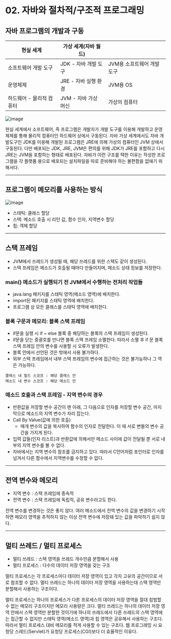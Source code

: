 # 02. 자바와 절차적/구조적 프로그래밍

## 자바 프로그램의 개발과 구동
| 현실 세계 | 가상 세계(자바 월드) | |
| -------- | --------- | ----- |
| 소프트웨어 개발 도구 | JDK - 자바 개발 도구 | JVM용 소프트웨어 개발 도구 |
| 운영체제 | JRE - 자바 실행 환경 | JVM용 OS |
| 하드웨어 - 물리적 컴퓨터 | JVM - 자바 가상 머신 | 가상의 컴퓨터 |

![image](https://github.com/kmularise/TIL/assets/106499310/c5bb5105-0dd5-4f2b-a092-713b1d1783da)

현실 세계에서 소프트웨어, 즉 프로그램은 개발자가 개발 도구를 이용해 개발하고 운영체제를 통해 물리적 컴퓨터인 하드웨어 상에서 구동된다. 자바 가상 세계에서도 자바 개발도구인 JDK를 이용해 개발된 프로그램은 JRE에 의해 가상의 컴퓨터인 JVM 상에서 구동된다. 
다만 배포되는 JDK, JRE, JVM은 편의를 위해 JDK가 JRE를 포함하고 다시 JRE는 JVM을 포함하는 형태로 배포된다.
자바가 이런 구조를 택한 이유는 작성한 프로그램을 각 플랫폼 용으로 배포되는 설치파일을 따로 준비해야 하는 불편함을 없애기 위해서다.
____________________________
## 프로그램이 메모리를 사용하는 방식
![image](https://github.com/kmularise/TIL/assets/106499310/45169167-07e6-4665-a082-5f766a0b5e76)
* 스태틱: 클래스 할당
* 스택: 메소드 호출 시 리턴 값, 함수 인자, 지역변수 할당
* 힙: 객체 할당
____________________________
## 스택 프레임
* JVM에서 쓰레드가 생성될 때, 해당 쓰레드를 위한 스택도 같이 생성된다.
* 스택 프레임은 메소드가 호출될 때마다 만들어지며, 메소드 상태 정보를 저장한다.

### main() 메소드가 실행되기 전 JVM에서 수행하는 전처리 작업들
* java.lang 패키지를 스태틱 영역(메소드 영역)에 배치한다.
* import된 패키지를 스태틱 영역에 배치한다.
* 프로그램 상 모든 클래스를 스태틱 영역에 배치한다.

### 블록 구문과 메모리: 블록 스택 프레임
* if문을 실행 시 if ~ else 블록 중 해당하는 블록의 스택 프레임이 생성된다.
* if문을 닫는 중괄호를 만나면 블록 스택 프레임 소멸한다. 따라서 소멸 후 if 문 블록 스택 프레임 안의 변수를 사용할 시 오류가 발생한다. 
* 블록 안에서 선언된 것은 밖에서 사용 불가하다.
* 외부 스택 프레임에서 내부 스택 프레임의 변수에 접근하는 것은 불가능하나 그 역은 가능하다.

```
클래스 내 필드 스코프 : 해당 클래스 안
메소드 내 변수 스코프 : 해당 메소드 안
```

### 메소드 호출과 스택 프레임 - 지역 변수의 경우
* 반환값을 저장할 변수 공간이 맨 아래, 그 다음으로 인자를 저장할 변수 공간, 마지막으로 메소드의 지역 변수가 자리 잡는다.
* Call By Value(값에 의한 호출)
    * 매개 변수의 값을 복사하여 함수의 인자로 전달한다. 이 때 서로 변돌의 변수 공간을 가지게 된다.
* 입력 값들(인자 리스트)과 반환값에 의해서만 메소드 사이에 값이 전달될 뿐 서로 내부의 지역 변수를 볼 수 없다.
* 자바에서는 지역 변수의 참조를 금지하고 있다. 따라서 C언어처럼 포인터로 인자를 넘겨서 다른 함수에서 지역변수를 수정할 수 없다.
__________________________________
## 전역 변수와 메모리
* 지역 변수 : 스택 프레임에 종속적
* 전역 변수 : 스택 프레임에 독립적, 공유 변수라고도 한다.

전역 변수를 변경하는 것은 좋지 않다. 여러 메소드에서 전역 변수의 값을 변경하기 시작하면 메모리 영역을 추적하지 않는 이상 전역 변수에 저장돼 있는 값을 파악하기 쉽지 않다.
_______________________________
## 멀티 쓰레드 / 멀티 프로세스
* 멀티 쓰레드 : 스택 영역을 쓰레드 개수만큼 분할해서 사용
* 멀티 프로세스 : 다수의 데이터 저장 영역을 갖는 구조

멀티 프로세스는 각 프로세스마다 데이터 저장 영역이 있고 각자 고유의 공간이므로 서로 참조할 수 없다. 멀티 쓰레드는 하나의 데이터 저장 영역을 사용하는데 스택 영역만 분할해서 사용하는 구조이다. 

멀티 프로세스는 하나의 프로세스가 다른 프로세스의 데이터 저장 영역을 절대 침범할 수 없는 메모리 구조이지만 메모리 사용량은 크다. 멀티 쓰레드는 하나의 데이터 저장 영역 안에서 스택 영역만 분할한 것이기에 하나의 쓰레드에서 다른 쓰레드의 스택 영역에는 접근할 수 없지만 스태틱 영역(메소드 영역)과 힙 영역은 공유해서 사용하는 구조다. 따라서 멀티 프로세스 대비 메모리를 적게 사용할 수 있는 구조다. 웹 프로그래밍 시 요청당 스레드(Servlet)가 요청당 프로세스(CGI)보다 더 효율적인 이유다.
